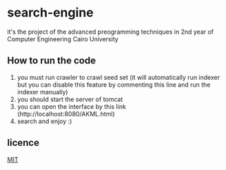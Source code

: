 # search-engine
it's the project of the advanced preogramming techniques in 2nd year of Computer Engineering Cairo University
## How to run the code
 1. you must run crawler to crawl seed set (it will automatically run indexer but you can disable this feature by commenting this line and run the indexer manually)
 2. you should start the server of tomcat 
 3. you can open the interface by this link (http://localhost:8080/AKML.html)
 4. search and enjoy :)
## licence
[MIT](https://choosealicense.com/licenses/mit/)
